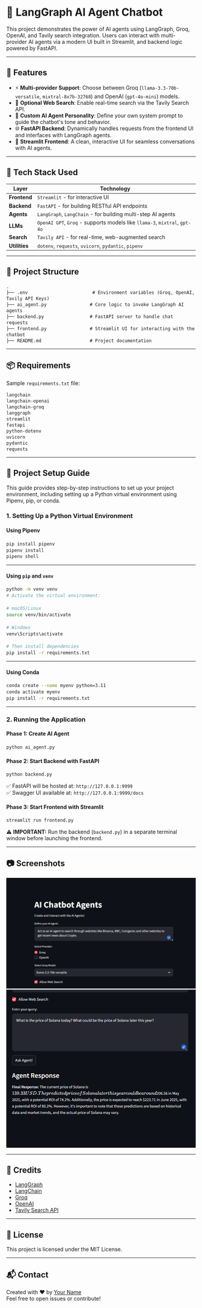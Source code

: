 
# 🤖 LangGraph AI Agent Chatbot

This project demonstrates the power of AI agents using LangGraph, Groq, OpenAI, and Tavily search integration. Users can interact with multi-provider AI agents via a modern UI built in Streamlit, and backend logic powered by FastAPI.

---

## 🚀 Features

- ⚡ **Multi-provider Support**: Choose between Groq (`llama-3.3-70b-versatile`, `mixtral-8x7b-32768`) and OpenAI (`gpt-4o-mini`) models.
- 🔎 **Optional Web Search**: Enable real-time search via the Tavily Search API.
- 🧠 **Custom AI Agent Personality**: Define your own system prompt to guide the chatbot's tone and behavior.
- 🌐 **FastAPI Backend**: Dynamically handles requests from the frontend UI and interfaces with LangGraph agents.
- 🎨 **Streamlit Frontend**: A clean, interactive UI for seamless conversations with AI agents.

---

## 🧰 Tech Stack Used

| Layer       | Technology                                                                 |
|-------------|-----------------------------------------------------------------------------|
| **Frontend**| `Streamlit` - for interactive UI                                            |
| **Backend** | `FastAPI` - for building RESTful API endpoints                              |
| **Agents**  | `LangGraph`, `LangChain` - for building multi-step AI agents               |
| **LLMs**    | `OpenAI GPT`, `Groq` - supports models like `llama-3`, `mixtral`, `gpt-4o`  |
| **Search**  | `Tavily API` - for real-time, web-augmented search                          |
| **Utilities** | `dotenv`, `requests`, `uvicorn`, `pydantic`, `pipenv`                    |

---

## 📁 Project Structure

```
.
├── .env                        # Environment variables (Groq, OpenAI, Tavily API Keys)
├── ai_agent.py                # Core logic to invoke LangGraph AI agents
├── backend.py                 # FastAPI server to handle chat requests
├── frontend.py                # Streamlit UI for interacting with the chatbot
├── README.md                  # Project documentation
```

---

## 📦 Requirements

Sample `requirements.txt` file:

```
langchain
langchain-openai
langchain-groq
langgraph
streamlit
fastapi
python-dotenv
uvicorn
pydantic
requests
```

---

## 📘 Project Setup Guide

This guide provides step-by-step instructions to set up your project environment, including setting up a Python virtual environment using Pipenv, pip, or conda.

### 1. Setting Up a Python Virtual Environment

#### Using Pipenv
```bash
pip install pipenv
pipenv install
pipenv shell
```

---

#### Using `pip` and `venv`

```bash
python -m venv venv
# Activate the virtual environment:

# macOS/Linux
source venv/bin/activate

# Windows
venv\Scripts\activate

# Then install dependencies
pip install -r requirements.txt
```

---

#### Using Conda

```bash
conda create --name myenv python=3.11
conda activate myenv
pip install -r requirements.txt
```

---

### 2. Running the Application

#### Phase 1: Create AI Agent
```bash
python ai_agent.py
```

#### Phase 2: Start Backend with FastAPI
```bash
python backend.py
```

✅ FastAPI will be hosted at: `http://127.0.0.1:9999`  
✅ Swagger UI available at: `http://127.0.0.1:9999/docs`

#### Phase 3: Start Frontend with Streamlit
```bash
streamlit run frontend.py
```

⚠️ **IMPORTANT:** Run the backend (`backend.py`) in a separate terminal window before launching the frontend.

---

## 📷 Screenshots

![Screenshot_1](1.png)
![Screenshot_2](2.png)


---

## 🙌 Credits

- [LangGraph](https://github.com/langchain-ai/langgraph)
- [LangChain](https://github.com/langchain-ai/langchain)
- [Groq](https://groq.com/)
- [OpenAI](https://openai.com/)
- [Tavily Search API](https://app.tavily.com/)

---

## 📄 License

This project is licensed under the MIT License.

---

## 📬 Contact

Created with ❤️ by [Your Name](https://github.com/your-username)  
Feel free to open issues or contribute!
